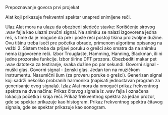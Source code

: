 Prepoznavanje govora prvi projekat

Alat koji prikazuje frekventni spektar unapred snimljene reči.


Ulaz
Alat mora na ulazu da obezbedi sledeće stavke:
Korišćenje sirovog .wav fajla kao ulazni zvučni signal. Na snimku se nalazi izgovorena jedna reč, s time da je moguće da pre i posle reči postoji tišina proizvoljne dužine. Ovu tišinu treba iseći pre početka obrade, primenom algoritma opisanog na vežbi 2. Sistem treba da prijavi poruku o grešci ako smatra da na snimku nema izgovorene reči.
Izbor Trouglaste, Hamming, Hanning, Blackman, ili ni jedne prozorske funkcije.
Izbor širine DFT prozora.
Obezbediti makar pet .wav datoteka za testiranje, svaka dužine po par sekundi:
Govorni signal - muški glas.
Govorni signal - ženski glas.
Jedan ton na muzičkom instrumentu.
Nasumični šum (za proveru poruke o grešci).
Generisan signal koji sadrži nekoliko probranih harmonika (napisati jednostavan program za generisanje ovog signala).
Izlaz
Alat mora da omogući prikaz frekventnog spektra na dva načina:
Prikaz čitavog signala iz .wav fajla i označena lokacija početka i kraja reči.
Prikaz frekventnog spektra za jedan prozor, gde se spektar prikazuje kao histogram.
Prikaz frekventnog spektra čitavog signala, gde se spektar prikazuje kao sonogram.
